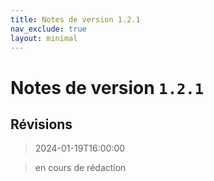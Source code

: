 ```yaml
---
title: Notes de version 1.2.1
nav_exclude: true
layout: minimal
---
```


# Notes de version `1.2.1`

## Révisions

> 2024-01-19T16:00:00


> en cours de rédaction
